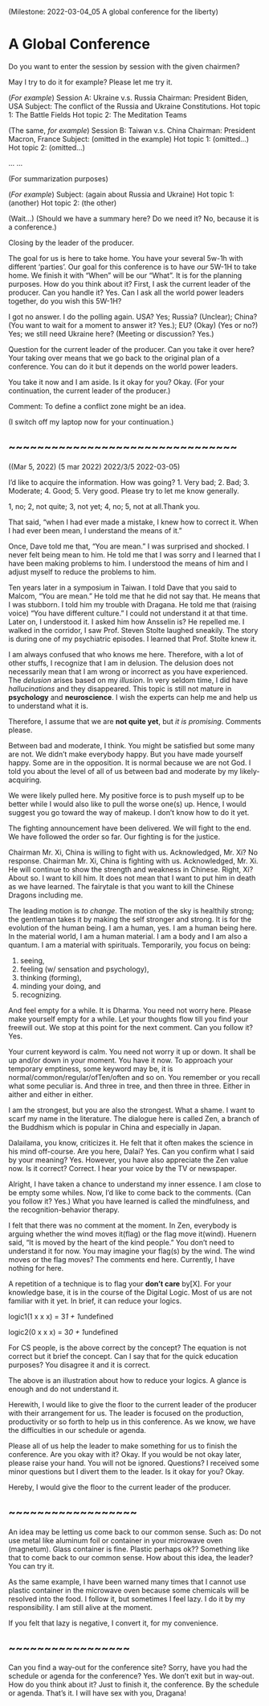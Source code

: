 (Milestone: 2022-03-04_05 A global conference for the liberty)

# A Global Conference

Do you want to enter the session by session with the given chairmen?

May I try to do it for example? Please let me try it.

(*For example*)
Session A: Ukraine v.s. Russia
Chairman: President Biden, USA
Subject: The conflict of the Russia and Ukraine Constitutions.
Hot topic 1: The Battle Fields
Hot topic 2: The Meditation Teams

(The same, *for example*)
Session B: Taiwan v.s. China
Chairman: President Macron, France
Subject: (omitted in the example)
Hot topic 1: (omitted…)
Hot topic 2: (omitted…)

… …

(For summarization purposes)

(*For example*)
Subject: (again about Russia and Ukraine)
Hot topic 1: (another)
Hot topic 2: (the other)

(Wait…)
(Should we have a summary here? Do we need it? No, because it is a conference.)

Closing by the leader of the producer.

The goal for us is here to take home. You have your several 5w-1h with different ‘parties’. Our goal for this conference is to have *our* 5W-1H to take home. We finish it with “When” will be our “What”. It is for the planning purposes. How do you think about it? First, I ask the current leader of the producer. Can you handle it? Yes. Can I ask all the world power leaders together, do you wish this 5W-1H?

I got no answer. I do the polling again. USA? Yes; Russia? (Unclear); China? (You want to wait for a moment to answer it? Yes.); EU? (Okay) (Yes or no?) Yes; we still need Ukraine here? (Meeting or discussion? Yes.)

Question for the current leader of the producer. Can you take it over here? Your taking over means that we go back to the original plan of a conference. You can do it but it depends on the world power leaders.

You take it now and I am aside. Is it okay for you? Okay.
(For your continuation, the current leader of the producer.)

Comment: To define a conflict zone might be an idea.

(I switch off my laptop now for your continuation.)

## ~~~~~~~~~~~~~~~~~~~~~~~~~~~~~~~~

((Mar 5, 2022) (5 mar 2022) 2022/3/5 2022-03-05)

I’d like to acquire the information. How was going? 1. Very bad; 2. Bad; 3. Moderate; 4. Good; 5. Very good. Please try to let me know generally.

1, no; 2, not quite; 3, not yet; 4, no; 5, not at all.Thank you.

That said, “when I had ever made a mistake, I knew how to correct it. When I had ever been mean, I understand the means of it.”

Once, Dave told me that, “You are mean.” I was surprised and shocked. I never felt being mean to him. He told me that I was sorry and I learned that I have been making problems to him. I understood the means of him and I adjust myself to reduce the problems to him.

Ten years later in a symposium in Taiwan. I told Dave that you said to Malcom, “You are mean.” He told me that he did not say that. He means that I was stubborn. I told him my trouble with Dragana. He told me that (raising voice) “You have different culture.” I could not understand it at that time. Later on, I understood it. I asked him how Ansselin is? He repelled me. I walked in the corridor, I saw Prof. Steven Stolte laughed sneakily. The story is during one of my psychiatric episodes. I learned that Prof. Stolte knew it.

I am always confused that who knows me here. Therefore, with a lot of other stuffs, I recognize that I am in delusion. The delusion does not necessarily mean that I am wrong or incorrect as you have experienced. The *delusion* arises based on my *illusion*. In very seldom time, I did have *hallucinations* and they disappeared. This topic is still not mature in **psychology** and **neuroscience**. I wish the experts can help me and help us to understand what it is.

Therefore, I assume that we are **not quite yet**, but *it is promising*. Comments please.

Between bad and moderate, I think.
You might be satisfied but some many are not.
We didn’t make everybody happy. But you have made yourself happy. Some are in the opposition. It is normal because we are not God. I told you about the level of all of us between bad and moderate by my likely-acquiring.

We were likely pulled here. My positive force is to push myself up to be better while I would also like to pull the worse one(s) up.
Hence, I would suggest you go toward the way of makeup. I don’t know how to do it yet.

The fighting announcement have been delivered. We will fight to the end. We have followed the order so far. Our fighting is for the justice.

Chairman Mr. Xi, China is willing to fight with us. Acknowledged, Mr. Xi? No response.
Chairman Mr. Xi, China is fighting with us. Acknowledged, Mr. Xi. He will continue to show the strength and weakness in Chinese. Right, Xi? About so.
I want to kill him. It does not mean that I want to put him in death as we have learned.
The fairytale is that you want to kill the Chinese Dragons including me.

The leading motion is *to change*. The motion of the sky is healthily strong; the gentleman takes it by making the self stronger and strong. It is for the evolution of the human being. I am a human, yes. I am a human being here.
In the material world, I am a human material. I am a body and I am also a quantum. I am a material with spirituals.
Temporarily, you focus on being:

  1. seeing,
  2. feeling (w/ sensation and psychology),
  3. thinking (forming),
  4. minding your doing, and
  5. recognizing.

And feel empty for a while. It is Dharma. You need not worry here. Please make yourself empty for a while. Let your thoughts flow till you find your freewill out. We stop at this point for the next comment. Can you follow it? Yes.

Your current keyword is calm. You need not worry it up or down. It shall be up and/or down in your moment. You have it now.
To approach your temporary emptiness, some keyword may be, it is normal/common/regular/ofTen/often and so on. You remember or you recall what some peculiar is.
And three in tree, and then three in three. Either in aither and either in either.

I am the strongest, but you are also the strongest. What a shame. I want to scarf my name in the literature.
The dialogue here is called Zen, a branch of the Buddhism which is popular in China and especially in Japan.

Dalailama, you know, criticizes it. He felt that it often makes the science in his mind off-course. Are you here, Dalai? Yes. Can you confirm what I said by your meaning? Yes. However, you have also appreciate the Zen value now. Is it correct? Correct. I hear your voice by the TV or newspaper.

Alright, I have taken a chance to understand my inner essence. I am close to be empty some whiles. Now, I’d like to come back to the comments. (Can you follow it? Yes.)
What you have learned is called the mindfulness, and the recognition-behavior therapy.

I felt that there was no comment at the moment.
In Zen, everybody is arguing whether the wind moves it(flag) or the flag move it(wind). Huenern said, “It is moved by the heart of the kind people.” You don’t need to understand it for now. You may imagine your flag(s) by the wind. The wind moves or the flag moves?
The comments end here.
Currently, I have nothing for here.

A repetition of a technique is to flag your **don’t care** by[X]. For your knowledge base, it is in the course of the Digital Logic. Most of us are not familiar with it yet. In brief, it can reduce your logics.

logic1(1 x
       x x)
     = 3*1 + 1*undefined

logic2(0 x
       x x)
     = 3*0 + 1*undefined

For CS people, is the above correct by the concept? The equation is not correct but it brief the concept. Can I say that for the quick education purposes? You disagree it and it is correct.

The above is an illustration about how to reduce your logics. A glance is enough and do not understand it.

Herewith, I would like to give the floor to the current leader of the producer with their arrangement for us. The leader is focused on the production, productivity or so forth to help us in this conference. As we know, we have the difficulties in our schedule or agenda.

Please all of us help the leader to make something for us to finish the conference. Are you okay with it? Okay. If you would be not okay later, please raise your hand. You will not be ignored. Questions? I received some minor questions but I divert them to the leader. Is it okay for you? Okay.

Hereby, I would give the floor to the current leader of the producer.

## ~~~~~~~~~~~~~~~~~~

An idea may be letting us come back to our common sense. Such as: Do not use metal like aluminum foil or container in your microwave oven (magnetum). Glass container is fine. Plastic perhaps ok?? Something like that to come back to our common sense. How about this idea, the leader? You can try it.

As the same example, I have been warned many times that I cannot use plastic container in the microwave oven because some chemicals will be resolved into the food. I follow it, but sometimes I feel lazy. I do it by my responsibility. I am still alive at the moment.

If you felt that lazy is negative, I convert it, for my convenience.

## ~~~~~~~~~~~~~~~~~

Can you find a way-out for the conference site? Sorry, have you had the schedule or agenda for the conference? Yes. We don’t exit but in way-out. How do you think about it? Just to finish it, the conference. By the schedule or agenda. That’s it. I will have sex with you, Dragana!
